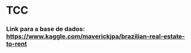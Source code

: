# TCC

### Link para a base de dados: https://www.kaggle.com/maverickjpa/brazilian-real-estate-to-rent
